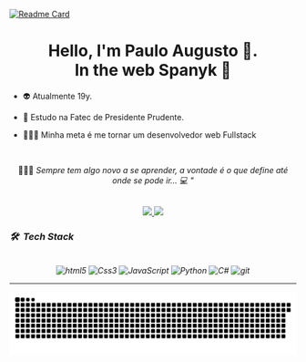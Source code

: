 [![Readme Card](https://github-readme-stats.vercel.app/api/pin?username=Spanyk&repo=Spanyk&theme=react&&include_all_commits=true)](https:///github-readme-stats/Spanyk/Spanyk/github-readme-stats)
<h1 align="center"> Hello, I'm Paulo Augusto 🥸.<br> In the web Spanyk 🤖 </h1>
  


- 👽 Atualmente 19y. 

- 🔭 Estudo na Fatec de Presidente Prudente.

- 🧑🏾‍💻 Minha meta é me tornar um desenvolvedor web Fullstack
<br>

<p align="center"> 🧑🏾‍💻 <i> Sempre tem algo novo a se aprender, a vontade é o que define até onde se pode ir...<i> 💻 " </p>
<br>
  
 <div align="center">
 <a  href="https://github.com/Spanyk/github-readme-stats">
    <img width="420em" src="https://github-readme-stats.vercel.app/api?username=Spanyk&title_color=fff&text_color=fff&show_icons=true&bg_color=12121e&icon_color=00bd97&include_all_commits&hide_title=true"/>
 </a>
<a href="https://github.com/Spanyk/github-readme-stats">
   <img width="340em" src="https://github-readme-stats.vercel.app/api/top-langs/?username=Spanyk&layout=compact&langs_count=10&bg_color=12121e&text_color=ffff&title_color=fff">
</a>
</div>

### 🛠 &nbsp;Tech Stack
<br>
<div align="center">
    <img align="center" alt="html5" src="https://img.shields.io/badge/HTML5-3e394d?style=for-the-badge&logo=html5&logoColor=white">
    <img align="center" alt="Css3" src="https://img.shields.io/badge/CSS3-3e394d?style=for-the-badge&logo=css3&logoColor=white">
    <img align="center" alt="JavaScript" src="https://img.shields.io/badge/JavaScript-3e394d?style=for-the-badge&logo=javascript&logoColor=white">
    <img align="center" alt="Python" src="https://img.shields.io/badge/PYTHON-3e394d?style=for-the-badge&logo=Python&logoColor=white">
    <img align="center" alt="C#" src="https://img.shields.io/badge/C%23-3e394d?style=for-the-badge&logo=c-sharp&logoColor=white">
    <img align="center" alt="git" src="https://img.shields.io/badge/-Git-3e394d?style=for-the-badge&logo=git">
</div>
<hr>
  
  ![snake gif](https://github.com/Spanyk/Spanyk/blob/output/github-contribution-grid-snake.svg)

